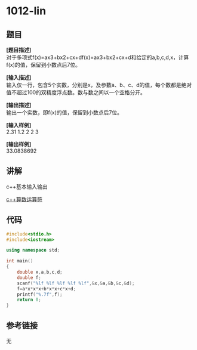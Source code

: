 # 1012-lin
## 题目  
**[题目描述]**  
对于多项式f(x)=ax3+bx2+cx+df(x)=ax3+bx2+cx+d和给定的a,b,c,d,x，计算f(x)的值，保留到小数点后7位。  

**[输入描述]**   
输入仅一行，包含5个实数，分别是x，及参数a、b、c、d的值，每个数都是绝对值不超过100的双精度浮点数。数与数之间以一个空格分开。  

**[输出描述]**  
输出一个实数，即f(x)的值，保留到小数点后7位。  

**[输入样例]**  
2.31 1.2 2 2 3  

**[输出样例]**  
33.0838692  

## 讲解  
c++基本输入输出  

[c++算数运算符](C4.2算数运算符)  

## 代码  

```cpp
#include<stdio.h>
#include<iostream>

using namespace std;

int main()
{
	double x,a,b,c,d;
	double f;
	scanf("%lf %lf %lf %lf %lf",&x,&a,&b,&c,&d);
	f=a*x*x*x+b*x*x+c*x+d;
	printf("%.7f",f);
	return 0;
}
```

## 参考链接  
无  
